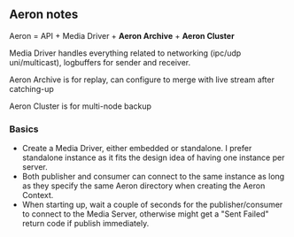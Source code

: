 ## Aeron notes
Aeron = API + Media Driver + **Aeron Archive** + **Aeron Cluster**

Media Driver handles everything related to networking (ipc/udp uni/multicast), logbuffers for sender and receiver.

Aeron Archive is for replay, can configure to merge with live stream after catching-up

Aeron Cluster is for multi-node backup

### Basics
- Create a Media Driver, either embedded or standalone. I prefer standalone instance as it fits the design idea of having one instance per server.
- Both publisher and consumer can connect to the same instance as long as they specify the same Aeron directory when creating the Aeron Context.
- When starting up, wait a couple of seconds for the publisher/consumer to connect to the Media Server, otherwise might get a "Sent Failed" return code if publish immediately.


